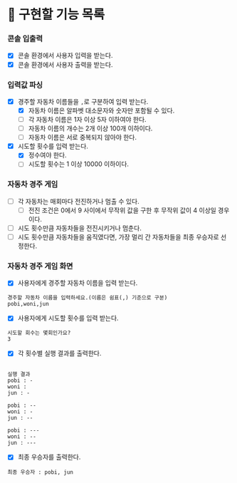 # 📝 구현할 기능 목록
### 콘솔 입출력
- [x] 콘솔 환경에서 사용자 입력을 받는다.
- [x] 콘솔 환경에서 사용자 출력을 받는다.

### 입력값 파싱
- [X] 경주할 자동차 이름들을 `,`로 구분하여 입력 받는다.
    - [X] 자동차 이름은 알파벳 대소문자와 숫자만 포함될 수 있다.
    - [ ] 각 자동차 이름은 1자 이상 5자 이하여야 한다.
    - [ ] 자동차 이름의 개수는 2개 이상 100개 이하이다.
    - [ ] 자동차 이름은 서로 중복되지 않아야 한다.
- [X] 시도할 횟수를 입력 받는다.
    - [X] 정수여야 한다.
    - [ ] 시도할 횟수는 1 이상 10000 이하이다.

### 자동차 경주 게임
- [ ] 각 자동차는 매회마다 전진하거나 멈출 수 있다.
    - [ ] 전진 조건은 0에서 9 사이에서 무작위 값을 구한 후 무작위 값이 4 이상일 경우이다.
- [ ] 시도 횟수만큼 자동차들을 전진시키거나 멈춘다.
- [ ] 시도 횟수만큼 자동차들을 움직였다면, 가장 멀리 간 자동차들을 최종 우승자로 선정한다.

### 자동차 경주 게임 화면
- [x] 사용자에게 경주할 자동차 이름을 입력 받는다.
```
경주할 자동차 이름을 입력하세요.(이름은 쉼표(,) 기준으로 구분)
pobi,woni,jun
```
- [X] 사용자에게 시도할 횟수를 입력 받는다.
```
시도할 회수는 몇회인가요?
3
```
- [X] 각 횟수별 실행 결과를 출력한다.
```

실행 결과
pobi : -
woni : 
jun : -

pobi : --
woni : -
jun : --

pobi : ---
woni : --
jun : ---

```
- [X] 최종 우승자를 출력한다.
```
최종 우승자 : pobi, jun
```